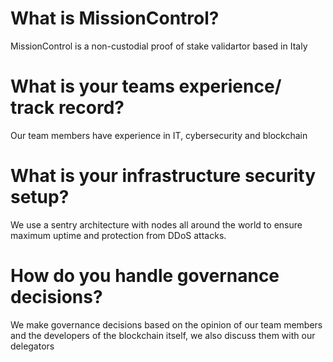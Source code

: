# What is MissionControl?
MissionControl is a non-custodial proof of stake validartor based in Italy

# What is your teams experience/ track record?
Our team members have experience in IT, cybersecurity and blockchain

# What is your infrastructure security setup?
We use a sentry architecture with nodes all around the world to ensure maximum uptime and protection from DDoS attacks.

# How do you handle governance decisions?
We make governance decisions based on the opinion of our team members and the developers of the blockchain itself, we also discuss them with our delegators
